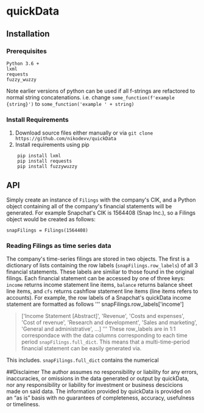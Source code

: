 # quickData
## Installation
### Prerequisites
```
Python 3.6 +
lxml
requests
fuzzy_wuzzy
```
Note earlier versions of python can be used if all f-strings are refactored to normal string concatenations. i.e. change `some_function(f'example {string}')` to `some_function('example ' + string)`
### Install Requirements
1. Download source files either manually or via `git clone https://github.com/nikodevv/quickData`
2. Install requirements using pip
```
	pip install lxml
	pip install requests
	pip install fuzzywuzzy
```

## API
Simply create an instance of `Filings` with the company's CIK, and a Python object containing all of the company's financial statements will be generated. For example Snapchat's CIK is 1564408 (Snap Inc.), so a Filings object would be created as follows:
```
snapFilings = Filings(1564408)
```
### Reading Filings as time series data
The company's time-series filings are stored in two objects.
The first is a dictionary of lists containing the row labels (`snapFilings.row_labels`) of all 3 financial statements. These labels are similiar to those found in the original filings. Each financial statement can be accessed by one of three keys: `income` returns income statement line items, `balance` returns balance sheet line items, and `cfs` returns cashflow statement line items (line items refers to accounts). For example, the row labels of a Snapchat's quickData income statement are formatted as follows
'''
snapFilings.row_labels['income']
> ['Income Statement [Abstract]', 'Revenue', 'Costs and expenses', 'Cost of revenue', 'Research and development', 'Sales and marketing', 'General and administrative', ...]
'''
These row_labels are in 1:1 correspondace with the data columns corresponding to each time period `snapFilings.full_dict`. This means that a multi-time-period financial statement can be easily generated via.

This includes. `snapFilings.full_dict` contains the numerical 

##Disclaimer
The author assumes no responsibility or liability for any errors, inaccuracies, or omissions in the data generated or output by quickData, nor any responsibility or liability for investment or business descicions made on said data. The information provided by quickData is provided on an “as is” basis with no guarantees of completeness, accuracy, usefulness or timeliness.